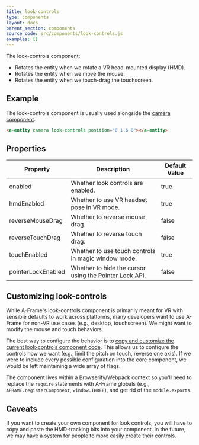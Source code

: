 ```yaml
---
title: look-controls
type: components
layout: docs
parent_section: components
source_code: src/components/look-controls.js
examples: []
---
```


The look-controls component:

- Rotates the entity when we rotate a VR head-mounted display (HMD).
- Rotates the entity when we move the mouse.
- Rotates the entity when we touch-drag the touchscreen.

## Example

The look-controls component is usually used alongside the [camera
component](camera.md).

```html
<a-entity camera look-controls position="0 1.6 0"></a-entity>
```

## Properties

[pointer-lock-api]: https://developer.mozilla.org/docs/Web/API/Pointer_Lock_API

| Property         | Description                                                      | Default Value |
|------------------|------------------------------------------------------------------|---------------|
| enabled          | Whether look controls are enabled.                               | true          |
| hmdEnabled       | Whether to use VR headset pose in VR mode.                       | true          |
| reverseMouseDrag | Whether to reverse mouse drag.                                   | false         |
| reverseTouchDrag | Whether to reverse touch drag.                                   | false         |
| touchEnabled     | Whether to use touch controls in magic window mode.              | true          |
| pointerLockEnabled | Whether to hide the cursor using the [Pointer Lock API][pointer-lock-api]. | false |

## Customizing look-controls

[look-controls]: https://github.com/aframevr/aframe/blob/master/src/components/look-controls.js

While A-Frame's look-controls component is primarily meant for VR with sensible
defaults to work across platforms, many developers want to use A-Frame for
non-VR use cases (e.g., desktop, touchscreen). We might want to modify the
mouse and touch behaviors.

The best way to configure the behavior is to [copy and customize the current
look-controls component code][look-controls]. This allows us to configure the
controls how we want (e.g., limit the pitch on touch, reverse one axis). If we
were to include every possible configuration into the core component, we would
be left maintaining a wide array of flags.

The component lives within a Browserify/Webpack context so you'll need to
replace the `require` statements with A-Frame globals (e.g.,
`AFRAME.registerComponent`, `window.THREE`), and get rid of the `module.exports`.

## Caveats

If you want to create your own component for look controls, you will have to
copy and paste the HMD-tracking bits into your component. In the future, we may
have a system for people to more easily create their controls.
